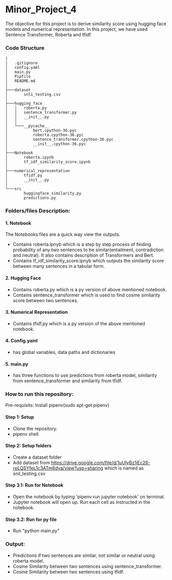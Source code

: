
# Minor_Project_4

The objective for this project is to derive similarity score using hugging face models and numerical representation.
In this project, we have used Sentence Transformer, Roberta and tfidf.

### Code Structure
```
|
|   .gitignore
│   config.yaml
│   main.py
│   Pipfile
│   README.md
│
├───dataset
│       snli_testing.csv
│
├───hugging_face
│   │   roberta.py
│   │   sentence_transformer.py
│   │   __init__.py
│   │
│   └───__pycache__
│           bert.cpython-36.pyc
│           roberta.cpython-36.pyc
│           sentence_transformer.cpython-36.pyc
│           __init__.cpython-36.pyc
│
├───Notebook
│       roberta.ipynb
│       tf_idf_similarity_score.ipynb
│
├───numerical_representation
│       tfidf.py
│       __init__.py
│
└───src
        huggingface_similarity.py
        predictions.py
```

### Folders/files Description:
#### 1. Notebook
The Notebooks files are a quick way view the outputs.
- Contains roberta.ipnyb which is a step by step process of finding probability of any two sentences to be similar(entailment, contradiction and neutral). It also contains description of Transformers and Bert.
- Contains tf_idf_similarity_score.ipnyb which outputs the similarity score between many sentences in a tabular form. 

#### 2. Hugging Face
- Contains roberta.py which is a py version of above mentioned notebook.
- Contains sentence_transformer which is used to find cosine similarity score between two sentences.

#### 3. Numerical Representation
- Contains tfidf.py which is a py version of the above mentioned notebook.

#### 4. Config.yaml
- has global variables, data paths and dictionaries

#### 5. main.py
- has three functions to use predictions from roberta model, similarity from sentence_transformer and similarity from tfidf.

### How to run this repository:
Pre-requisits: Install pipenv(sudo apt-get pipenv)
#### Step 1: Setup 
- Clone the repository.
- pipenv shell

#### Step 2: Setup folders
- Create a dataset folder
- Add dataset from https://drive.google.com/file/d/1uUIyBz1iEc26-rpLQSYfeL1c3ATm6dya/view?usp=sharing which is named as snil_testing.csv

#### Step 3.1: Run for Notebook
- Open the notebook by typing 'pipenv run jupyter notebook' on terminal.
- Jupyter notebook will open up. Run each cell as instructed in the notebook.

#### Step 3.2: Run for py file
- Run "python main.py"


### Output:
- Predictions if two sentences are similar, not similar or neutral using roberta model.
- Cosine Similarity between two sentences using sentence_transformer.
- Cosine Similarity between two sentences using tfidf.
